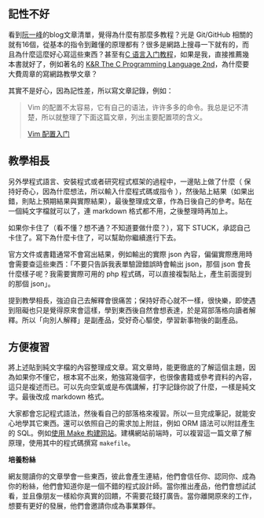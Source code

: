 ## 記性不好

看到[阮一峰](https://www.ruanyifeng.com/blog/developer/)的blog文章清單，覺得為什麼有那麼多教程？光是 Git/GitHub 相關的就有16個，從基本的指令到難懂的原理都有？很多是網路上搜尋一下就有的，而且為什麼這麼好心寫這些東西？甚至有[C 语言入门教程](https://www.ruanyifeng.com/blog/2021/09/c-language-tutorial.html)，如果是我，直接推薦幾本書就好了，例如著名的 [K&R The C Programming Language 2nd](https://en.wikipedia.org/wiki/The_C_Programming_Language)，為什麼要大費周章的寫網路教學文章？

其實不是好心，因為記性差，所以寫文章記錄，例如：

> Vim 的配置不太容易，它有自己的语法，许许多多的命令。我总是记不清楚，所以就整理了下面这篇文章，列出主要配置项的含义。
> 
> [Vim 配置入门](https://www.ruanyifeng.com/blog/2018/09/vimrc.html)

## 教學相長

另外學程式語言、安裝程式或者研究程式框架的過程中，一邊貼上做了什麼（ 保持好奇心，因為什麼想法，所以輸入什麼程式碼或指令 ），然後貼上結果（如果出錯，則貼上預期結果與實際結果），最後整理成文章，作為日後自己的參考。貼在一個純文字檔就可以了，連 markdown 格式都不用，之後整理時再加上。

如果你卡住了（看不懂？想不通？不知道要做什麼？），寫下 STUCK，承認自己卡住了。寫下為什麼卡住了，可以幫助你繼續進行下去。

官方文件或書籍通常不會寫出結果，例如輸出的實際 json 內容，偏偏實際應用時會需要查這些東西：「不要只告訴我表單驗證錯誤時會輸出 json，那個 json 會長什麼樣子呢？我需要實際可用的 php 程式碼，可以直接複製貼上，產生前面提到的那個 json」。

提到教學相長，強迫自己去解釋會很痛苦；保持好奇心就不一樣，很快樂，即使遇到阻礙也只是覺得原來會這樣，學到東西後自然會想表達，於是寫部落格向讀者解釋。所以「向別人解釋」是副產品，受好奇心驅使，學習新事物後的副產品。

## 方便複習

將上述貼到純文字檔的內容整理成文章。寫文章時，能更徹底的了解這個主題，因為如果你不懂它，根本寫不出來，勉強寫幾個字，也很像書籍或參考資料的內容，這只是複述而已。可以先向空氣或是布偶講解，打字記錄你說了什麼，一樣是純文字。最後改成 markdown 格式。

大家都會忘記程式語法，然後看自己的部落格來複習。所以一旦完成筆記，就能安心地學其它東西。還可以依照自己的需求加上附註，例如 ORM 語法可以附註產生的 SQL。例如[使用 Make 构建网站](https://www.ruanyifeng.com/blog/2015/03/build-website-with-make.html)。建構網站前端時，可以複習這一篇文章了解原理，使用其中的程式碼撰寫 `makefile`。

**培養粉絲**

網友閱讀你的文章學會一些東西，彼此會產生連結，他們會信任你、認同你、成為你的粉絲，他們會知道你是一個不錯的程式設計師。當你推出產品，他們會想試試看，並且像朋友一樣給你真實的回饋，不需要花錢打廣告。當你離開原來的工作，想要有更好的發展，他們會邀請你成為事業夥伴。
